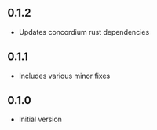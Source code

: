 ## 0.1.2

- Updates concordium rust dependencies

## 0.1.1

- Includes various minor fixes

## 0.1.0

- Initial version
